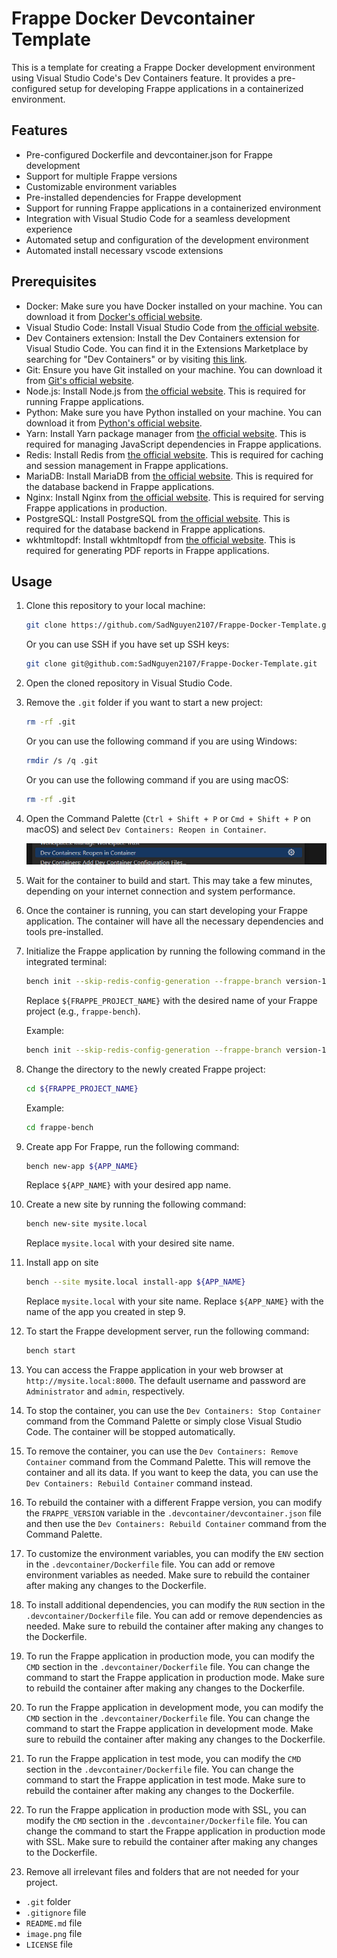 # Frappe Docker Devcontainer Template

This is a template for creating a Frappe Docker development environment using Visual Studio Code's Dev Containers feature. It provides a pre-configured setup for developing Frappe applications in a containerized environment.

## Features

- Pre-configured Dockerfile and devcontainer.json for Frappe development
- Support for multiple Frappe versions
- Customizable environment variables
- Pre-installed dependencies for Frappe development
- Support for running Frappe applications in a containerized environment
- Integration with Visual Studio Code for a seamless development experience
- Automated setup and configuration of the development environment
- Automated install necessary vscode extensions

## Prerequisites

- Docker: Make sure you have Docker installed on your machine. You can download it from [Docker's official website](https://www.docker.com/get-started).
- Visual Studio Code: Install Visual Studio Code from [the official website](https://code.visualstudio.com/).
- Dev Containers extension: Install the Dev Containers extension for Visual Studio Code. You can find it in the Extensions Marketplace by searching for "Dev Containers" or by visiting [this link](https://marketplace.visualstudio.com/items?itemName=ms-vscode-remote.remote-containers).
- Git: Ensure you have Git installed on your machine. You can download it from [Git's official website](https://git-scm.com/).
- Node.js: Install Node.js from [the official website](https://nodejs.org/). This is required for running Frappe applications.
- Python: Make sure you have Python installed on your machine. You can download it from [Python's official website](https://www.python.org/downloads/).
- Yarn: Install Yarn package manager from [the official website](https://yarnpkg.com/getting-started/install). This is required for managing JavaScript dependencies in Frappe applications.
- Redis: Install Redis from [the official website](https://redis.io/download). This is required for caching and session management in Frappe applications.
- MariaDB: Install MariaDB from [the official website](https://mariadb.org/download/). This is required for the database backend in Frappe applications.
- Nginx: Install Nginx from [the official website](https://nginx.org/en/download.html). This is required for serving Frappe applications in production.
- PostgreSQL: Install PostgreSQL from [the official website](https://www.postgresql.org/download/). This is required for the database backend in Frappe applications.
- wkhtmltopdf: Install wkhtmltopdf from [the official website](https://wkhtmltopdf.org/downloads.html). This is required for generating PDF reports in Frappe applications.

## Usage

1. Clone this repository to your local machine:

   ```bash
   git clone https://github.com/SadNguyen2107/Frappe-Docker-Template.git
   ```

   Or you can use SSH if you have set up SSH keys:

    ```bash
    git clone git@github.com:SadNguyen2107/Frappe-Docker-Template.git
    ```

2. Open the cloned repository in Visual Studio Code.
3. Remove the `.git` folder if you want to start a new project:

   ```bash
   rm -rf .git
   ```

    Or you can use the following command if you are using Windows:

    ```bash
    rmdir /s /q .git
    ```

    Or you can use the following command if you are using macOS:

    ```bash
    rm -rf .git
    ```

4. Open the Command Palette (`Ctrl + Shift + P` or `Cmd + Shift + P` on macOS) and select `Dev Containers: Reopen in Container`.

    ![Run devcontainer](image.png)

5. Wait for the container to build and start. This may take a few minutes, depending on your internet connection and system performance.
6. Once the container is running, you can start developing your Frappe application. The container will have all the necessary dependencies and tools pre-installed.
7. Initialize the Frappe application by running the following command in the integrated terminal:

   ```bash
   bench init --skip-redis-config-generation --frappe-branch version-15 frappe-bench ${FRAPPE_PROJECT_NAME}
   ```

   Replace `${FRAPPE_PROJECT_NAME}` with the desired name of your Frappe project (e.g., `frappe-bench`).

   Example:

    ```bash
    bench init --skip-redis-config-generation --frappe-branch version-15 frappe-bench
    ```

8. Change the directory to the newly created Frappe project:

    ```bash
    cd ${FRAPPE_PROJECT_NAME}
    ```

    Example:

    ```bash
    cd frappe-bench
    ```

9. Create app
    For Frappe, run the following command:

    ```bash
    bench new-app ${APP_NAME}
    ```

    Replace `${APP_NAME}` with your desired app name.

10. Create a new site by running the following command:

    ```bash
    bench new-site mysite.local
    ```

    Replace `mysite.local` with your desired site name.

11. Install app on site

    ```bash
    bench --site mysite.local install-app ${APP_NAME}
    ```

    Replace `mysite.local` with your site name.
    Replace `${APP_NAME}` with the name of the app you created in step 9.

12. To start the Frappe development server, run the following command:

    ```bash
    bench start
    ```

13. You can access the Frappe application in your web browser at `http://mysite.local:8000`. The default username and password are `Administrator` and `admin`, respectively.

14. To stop the container, you can use the `Dev Containers: Stop Container` command from the Command Palette or simply close Visual Studio Code. The container will be stopped automatically.

15. To remove the container, you can use the `Dev Containers: Remove Container` command from the Command Palette. This will remove the container and all its data. If you want to keep the data, you can use the `Dev Containers: Rebuild Container` command instead.

16. To rebuild the container with a different Frappe version, you can modify the `FRAPPE_VERSION` variable in the `.devcontainer/devcontainer.json` file and then use the `Dev Containers: Rebuild Container` command from the Command Palette.

17. To customize the environment variables, you can modify the `ENV` section in the `.devcontainer/Dockerfile` file. You can add or remove environment variables as needed. Make sure to rebuild the container after making any changes to the Dockerfile.

18. To install additional dependencies, you can modify the `RUN` section in the `.devcontainer/Dockerfile` file. You can add or remove dependencies as needed. Make sure to rebuild the container after making any changes to the Dockerfile.

19. To run the Frappe application in production mode, you can modify the `CMD` section in the `.devcontainer/Dockerfile` file. You can change the command to start the Frappe application in production mode. Make sure to rebuild the container after making any changes to the Dockerfile.

20. To run the Frappe application in development mode, you can modify the `CMD` section in the `.devcontainer/Dockerfile` file. You can change the command to start the Frappe application in development mode. Make sure to rebuild the container after making any changes to the Dockerfile.

21. To run the Frappe application in test mode, you can modify the `CMD` section in the `.devcontainer/Dockerfile` file. You can change the command to start the Frappe application in test mode. Make sure to rebuild the container after making any changes to the Dockerfile.

22. To run the Frappe application in production mode with SSL, you can modify the `CMD` section in the `.devcontainer/Dockerfile` file. You can change the command to start the Frappe application in production mode with SSL. Make sure to rebuild the container after making any changes to the Dockerfile.

23. Remove all irrelevant files and folders that are not needed for your project.

- `.git` folder
- `.gitignore` file
- `README.md` file
- `image.png` file
- `LICENSE` file
